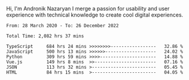 Hi, I'm Andronik Nazaryan
I merge a passion for usability and user experience with technical knowledge to create cool digital experiences.


<!--START_SECTION:waka-->

```text
From: 28 March 2020 - To: 26 December 2022

Total Time: 2,082 hrs 37 mins

TypeScript     684 hrs 24 mins >>>>>>>>-----------------   32.86 %
JavaScript     500 hrs 13 mins >>>>>>-------------------   24.02 %
Python         309 hrs 59 mins >>>>---------------------   14.88 %
Vue.js         149 hrs 8 mins  >>-----------------------   07.16 %
JSON           113 hrs 32 mins >------------------------   05.45 %
HTML           84 hrs 15 mins  >------------------------   04.05 %
```

<!--END_SECTION:waka-->
